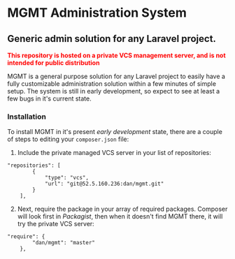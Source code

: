 # MGMT Administration System
## Generic admin solution for any Laravel project.

**<span style="color:red;">This repository is hosted on a private VCS management server, and is not intended for public distribution</span>**

MGMT is a general purpose solution for any Laravel project to easily have a fully customizable administration solution within a few minutes of simple setup.  The system is still in early development, so expect to see at least a few bugs in it's current state.

### Installation
To install MGMT in it's present *early development* state, there are a couple of steps to editing your `composer.json` file:
1. Include the private managed VCS server in your list of repositories:
```
"repositories": [
        {
            "type": "vcs",
            "url": "git@52.5.160.236:dan/mgmt.git"
        }
    ],
```
2. Next, require the package in your array of required packages.  Composer will look first in *Packagist*, then when it doesn't find MGMT there, it will try the private VCS server:
```
"require": {
        "dan/mgmt": "master"
    },
```